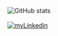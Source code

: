 ![GitHub stats](https://github-readme-stats.vercel.app/api?username=brunohermes&show_icons=true&theme=midnight-purple)
<br><br>
[![myLinkedin](https://img.shields.io/badge/LinkedIn-0077B5?style=for-the-badge&logo=linkedin&logoColor=white)](https://www.linkedin.com/in/bruno-vinicius-hermes-da-costa-501860153)
<!-- Welcome to my profile! My name is Bruno and im currently working on becoming a front-end developer! -->
